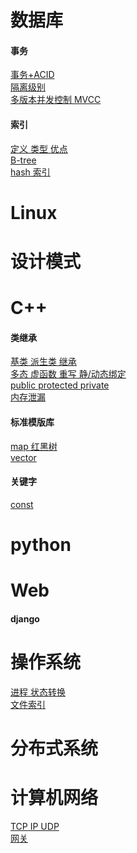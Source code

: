 # 数据库<br/>
#### 事务<br/>
[事务+ACID](https://github.com/3151731373/common_knowledge/blob/master/database/%E4%BA%8B%E7%89%A9%2BACID)<br/>
[隔离级别](https://github.com/3151731373/common_knowledge/blob/master/database/%E9%9A%94%E7%A6%BB%E7%BA%A7%E5%88%AB)<br/>
[多版本并发控制 MVCC](https://github.com/3151731373/common_knowledge/blob/master/database/%E5%A4%9A%E7%89%88%E6%9C%AC%E5%B9%B6%E5%8F%91%E6%8E%A7%E5%88%B6%EF%BC%88MVCC%EF%BC%89)<br/>
#### 索引<br/>
[定义 类型 优点](https://github.com/3151731373/common_knowledge/blob/master/database/%E5%AE%9A%E4%B9%89%20%E7%B1%BB%E5%9E%8B%20%E4%BC%98%E7%82%B9)<br/>
[B-tree]()<br/>
[hash 索引](https://github.com/3151731373/common_knowledge/blob/master/database/hash%20%E7%B4%A2%E5%BC%95)<br/>

# Linux<br/>

# 设计模式<br/>

# C++<br/>

#### 类继承<br/>
[基类 派生类 继承]()<br/>
[多态 虚函数 重写 静/动态绑定]()<br/>
[public protected private]()<br/>
[内存泄漏]()<br/>

#### 标准模版库<br/>
[map 红黑树]()<br/>
[vector]()<br/>

#### 关键字<br/>
[const](https://github.com/3151731373/common_knowledge/blob/master/c%2B%2B/const)<br/>

# python<br/>

# Web<br/>
#### django<br/>

# 操作系统<br/>
[进程 状态转换]()<br/>
[文件索引]()<br/>

# 分布式系统<br/>

# 计算机网络<br/>
[TCP IP UDP]()<br/>
[网关]()<br/>

